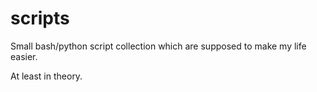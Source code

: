 # scripts
Small bash/python script collection which are supposed to make my life easier.

At least in theory.
